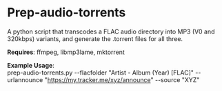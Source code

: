 # Prep-audio-torrents
A python script that transcodes a FLAC audio directory into MP3 (V0 and 320kbps) variants, and generate the .torrent files for all three. 

**Requires**: ffmpeg, libmp3lame, mktorrent

**Example Usage**: <br>
prep-audio-torrents.py --flacfolder "Artist - Album (Year) [FLAC]" --urlannounce "https://my.tracker.me/xyz/announce" --source "XYZ"
